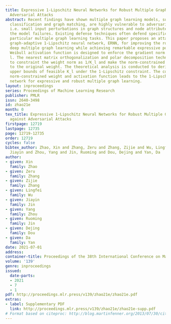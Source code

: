 ```yaml
---
title: Expressive 1-Lipschitz Neural Networks for Robust Multiple Graph Learning against
  Adversarial Attacks
abstract: Recent findings have shown multiple graph learning models, such as graph
  classification and graph matching, are highly vulnerable to adversarial attacks,
  i.e. small input perturbations in graph structures and node attributes can cause
  the model failures. Existing defense techniques often defend specific attacks on
  particular multiple graph learning tasks. This paper proposes an attack-agnostic
  graph-adaptive 1-Lipschitz neural network, ERNN, for improving the robustness of
  deep multiple graph learning while achieving remarkable expressive power. A K_l-Lipschitz
  Weibull activation function is designed to enforce the gradient norm as K_l at layer
  l. The nearest matrix orthogonalization and polar decomposition techniques are utilized
  to constraint the weight norm as 1/K_l and make the norm-constrained weight close
  to the original weight. The theoretical analysis is conducted to derive lower and
  upper bounds of feasible K_l under the 1-Lipschitz constraint. The combination of
  norm-constrained weight and activation function leads to the 1-Lipschitz neural
  network for expressive and robust multiple graph learning.
layout: inproceedings
series: Proceedings of Machine Learning Research
publisher: PMLR
issn: 2640-3498
id: zhao21e
month: 0
tex_title: Expressive 1-Lipschitz Neural Networks for Robust Multiple Graph Learning
  against Adversarial Attacks
firstpage: 12719
lastpage: 12735
page: 12719-12735
order: 12719
cycles: false
bibtex_author: Zhao, Xin and Zhang, Zeru and Zhang, Zijie and Wu, Lingfei and Jin,
  Jiayin and Zhou, Yang and Jin, Ruoming and Dou, Dejing and Yan, Da
author:
- given: Xin
  family: Zhao
- given: Zeru
  family: Zhang
- given: Zijie
  family: Zhang
- given: Lingfei
  family: Wu
- given: Jiayin
  family: Jin
- given: Yang
  family: Zhou
- given: Ruoming
  family: Jin
- given: Dejing
  family: Dou
- given: Da
  family: Yan
date: 2021-07-01
address:
container-title: Proceedings of the 38th International Conference on Machine Learning
volume: '139'
genre: inproceedings
issued:
  date-parts:
  - 2021
  - 7
  - 1
pdf: http://proceedings.mlr.press/v139/zhao21e/zhao21e.pdf
extras:
- label: Supplementary PDF
  link: http://proceedings.mlr.press/v139/zhao21e/zhao21e-supp.pdf
# Format based on citeproc: http://blog.martinfenner.org/2013/07/30/citeproc-yaml-for-bibliographies/
---
```

